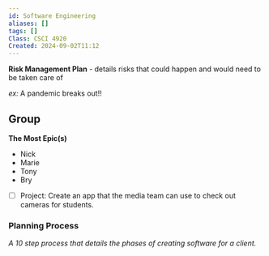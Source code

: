 ```yaml
---
id: Software Engineering
aliases: []
tags: []
Class: CSCI 4920
Created: 2024-09-02T11:12
---
```

**Risk Management Plan** - details risks that could happen and would need to be taken care of

_ex:_ A pandemic breaks out!!

## Group
**The Most Epic(s)** 
- Nick
- Marie
- Tony
- Bry


- [ ] Project: Create an app that the media team can use to check out cameras for students.

### Planning Process
*A 10 step process that details the phases of creating software for a client.* 
